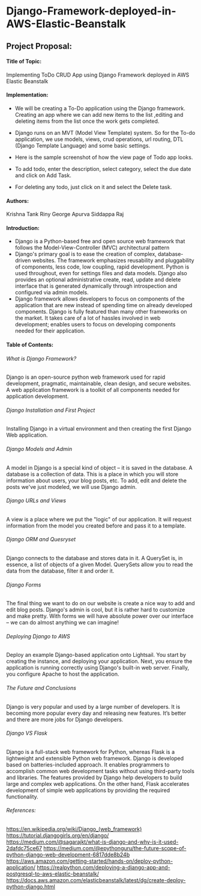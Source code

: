 # Django-Framework-deployed-in-AWS-Elastic-Beanstalk

## Project Proposal:

#### Title of Topic: 
Implementing ToDo CRUD App using Django Framework deployed in AWS Elastic Beanstalk 

#### Implementation:
- We will be creating a To-Do application using the Django framework. Creating an app where we can add new items to the list ,editing and deleting items from the list once the work gets completed.
- Django runs on an MVT (Model View Template) system. So for the To-do application, we use models, views, crud operations, url routing, DTL (Django Template Language) and some basic settings.
- Here is the sample screenshot of how the view page of Todo app looks. 

- To add todo, enter the description, select category, select the due date and click on Add Task.
- For deleting any todo, just click on it and select the Delete task.

#### Authors:
Krishna Tank 
Riny George
Apurva Siddappa Raj

#### Introduction:
- Django is a Python-based free and open source web framework that follows the Model-View-Controller (MVC) architectural pattern
- Django's primary goal is to ease the creation of complex, database-driven websites. The framework emphasizes reusability and pluggability of components, less code, low coupling, rapid development. Python is used throughout, even for settings files and data models. Django also provides an optional administrative create, read, update and delete interface that is generated dynamically through introspection and configured via admin models.
- Django framework allows developers to focus on components of the application that are new instead of spending time on already developed components. Django is fully featured than many other frameworks on the market. It takes care of a lot of hassles involved in web development; enables users to focus on developing components needed for their application.

#### Table of Contents:
###### What is Django Framework?
Django is an open-source python web framework used for rapid development, pragmatic, maintainable, clean design, and secure websites. A web application framework is a toolkit of all components needed for application development.
###### Django Installation and First Project
Installing Django in a virtual environment and then creating the first Django Web application.
###### Django Models and Admin
A model in Django is a special kind of object – it is saved in the database. A database is a collection of data. This is a place in which you will store information about users, your blog posts, etc. To add, edit and delete the posts we've just modeled, we will use Django admin.
###### Django URLs and Views
A view is a place where we put the "logic" of our application. It will request information from the model you created before and pass it to a template.
###### Django ORM and Quesryset 
Django connects to the database and stores data in it. A QuerySet is, in essence, a list of objects of a given Model. QuerySets allow you to read the data from the database, filter it and order it.
###### Django Forms
The final thing we want to do on our website is create a nice way to add and edit blog posts. Django's admin is cool, but it is rather hard to customize and make pretty. With forms we will have absolute power over our interface – we can do almost anything we can imagine!
###### Deploying Django to AWS
Deploy an example Django-based application onto Lightsail. You start by creating the instance, and deploying your application. Next, you ensure the application is running correctly using Django's built-in web server. Finally, you configure Apache to host the application.
###### The Future and Conclusions
Django is very popular and used by a large number of developers. It is becoming more popular every day and releasing new features. It’s better and there are more jobs for Django developers.
###### Django VS Flask
Django is a full-stack web framework for Python, whereas Flask is a lightweight and extensible Python web framework. Django is developed based on batteries-included approach. It enables programmers to accomplish common web development tasks without using third-party tools and libraries. The features provided by Django help developers to build large and complex web applications. On the other hand, Flask accelerates development of simple web applications by providing the required functionality. 

###### References: 
https://en.wikipedia.org/wiki/Django_(web_framework)
https://tutorial.djangogirls.org/en/django/ 
https://medium.com/@sagarajkt/what-is-django-and-why-is-it-used-2dafdc75ce67 
https://medium.com/@epythonguru/the-future-scope-of-python-django-web-development-6817dde8b24b 
https://aws.amazon.com/getting-started/hands-on/deploy-python-application/
https://realpython.com/deploying-a-django-app-and-postgresql-to-aws-elastic-beanstalk/
https://docs.aws.amazon.com/elasticbeanstalk/latest/dg/create-deploy-python-django.html
